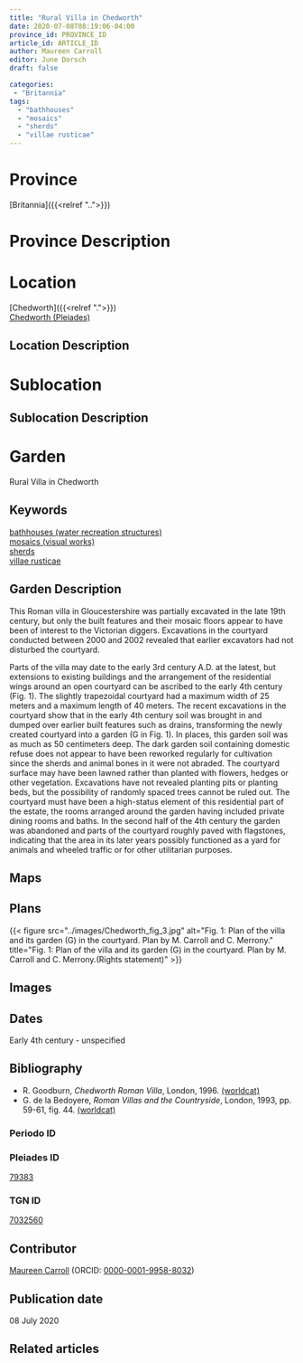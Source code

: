 ```yaml
---
title: "Rural Villa in Chedworth"
date: 2020-07-08T08:19:06-04:00
province_id: PROVINCE_ID
article_id: ARTICLE_ID
author: Maureen Carroll
editor: June Dorsch
draft: false

categories:
 - "Britannia"
tags:
  - "bathhouses"
  - "mosaics"
  - "sherds"
  - "villae rusticae"
---
```


# Province

[Britannia]({{<relref "..">}})  

# Province Description


# Location

[Chedworth]({{<relref ".">}}) \
[Chedworth (Pleiades)](https://pleiades.stoa.org/places/79383)

## Location Description

<!-- LEAVE THIS BLANK FOR NOW -->

# Sublocation

<!--
[AREA WITHIN LOCATION, LIKE “PALATINE HILL”](GEOREFERENCE LINK)
A sublocation is any area larger than an individual garden, but located within a location. I would always try to include a link to a controlled vocabulary here if possible. This ID may well be different from the Garden ID, e.g., Pompeii versus a Garden in one of the houses which has its own Pleiades ID.
-->

## Sublocation Description

<!-- DESCRIPTION -->

# Garden

Rural Villa in Chedworth

## Keywords

[bathhouses (water recreation structures)](http://vocab.getty.edu/page/aat/300007347) \
[mosaics (visual works)](http://vocab.getty.edu/page/aat/300015342) \
[sherds](http://vocab.getty.edu/page/aat/300117132) \
[villae rusticae](http://vocab.getty.edu/page/aat/300005518)  

## Garden Description

This Roman villa in Gloucestershire was partially excavated in the late 19th century, but only the built features and their mosaic floors appear to have been of interest to the Victorian diggers. Excavations in the courtyard conducted between 2000 and 2002 revealed that earlier excavators had not disturbed the courtyard.

Parts of the villa may date to the early 3rd century A.D. at the latest, but extensions to existing buildings and the arrangement of the residential wings around an open courtyard can be ascribed to the early 4th century (Fig. 1). The slightly trapezoidal courtyard had a maximum width of 25 meters and a maximum length of 40 meters. The recent excavations in the courtyard show that in the early 4th century soil was brought in and dumped over earlier built features such as drains, transforming the newly created courtyard into a garden (G in Fig. 1). In places, this garden soil was as much as 50 centimeters deep. The dark garden soil containing domestic refuse does not appear to have been reworked regularly for cultivation since the sherds and animal bones in it were not abraded. The courtyard surface may have been lawned rather than planted with flowers, hedges or other vegetation. Excavations have not revealed planting pits or planting beds, but the possibility of randomly spaced trees cannot be ruled out. The courtyard must have been a high-status element of this residential part of the estate, the rooms arranged around the garden having included private dining rooms and baths. In the second half of the 4th century the garden was abandoned and parts of the courtyard roughly paved with flagstones, indicating that the area in its later years possibly functioned as a yard for animals and wheeled traffic or for other utilitarian purposes.

## Maps

## Plans

{{< figure src="../images/Chedworth_fig_3.jpg" alt="Fig. 1: Plan of the villa and its garden (G) in the courtyard. Plan by M. Carroll and C. Merrony." title="Fig. 1: Plan of the villa and its garden (G) in the courtyard. Plan by M. Carroll and C. Merrony.(Rights statement)" >}}

## Images

## Dates

Early 4th century - unspecified

## Bibliography

* R. Goodburn, *Chedworth Roman Villa*, London, 1996. [(worldcat)](http://www.worldcat.org/oclc/862309842)
*  G. de la Bedoyere, *Roman Villas and the Countryside*, London, 1993, pp. 59-61, fig. 44. [(worldcat)](http://www.worldcat.org/oclc/1000553676)

### Periodo ID

<!-- [PERIODO_ID](https://pleiades.stoa.org/places/PLEIADES_ID) -->

### Pleiades ID

[79383](https://pleiades.stoa.org/places/79383)

### TGN ID

[7032560](http://vocab.getty.edu/page/tgn/7032560)

## Contributor

[Maureen Carroll](https://www.sheffield.ac.uk/archaeology/our-people/academic-staff/maureen-carroll) (ORCID: [0000-0001-9958-8032](https://orcid.org/0000-0001-9958-8032))

## Publication date

08 July 2020

## Related articles

<!-- Links to other related articles. Leave blank for now -->